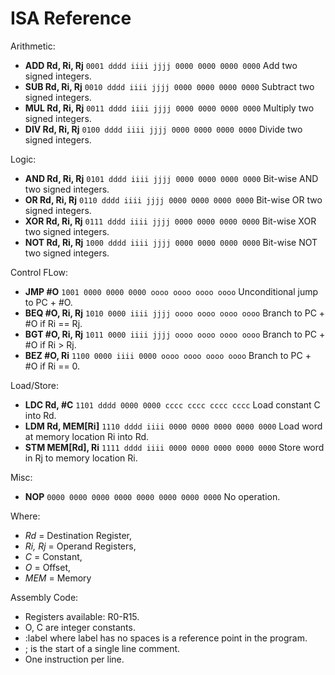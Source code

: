 # ISA Reference #

Arithmetic:

  * **ADD Rd, Ri, Rj**  `0001 dddd iiii jjjj 0000 0000 0000 0000` Add two signed integers.
  * **SUB Rd, Ri, Rj**  `0010 dddd iiii jjjj 0000 0000 0000 0000` Subtract two signed integers.
  * **MUL Rd, Ri, Rj**  `0011 dddd iiii jjjj 0000 0000 0000 0000` Multiply two signed integers.
  * **DIV Rd, Ri, Rj**  `0100 dddd iiii jjjj 0000 0000 0000 0000` Divide two signed integers.

Logic:

  * **AND Rd, Ri, Rj**  `0101 dddd iiii jjjj 0000 0000 0000 0000` Bit-wise AND two signed integers.
  * **OR  Rd, Ri, Rj**  `0110 dddd iiii jjjj 0000 0000 0000 0000` Bit-wise OR two signed integers.
  * **XOR Rd, Ri, Rj**  `0111 dddd iiii jjjj 0000 0000 0000 0000` Bit-wise XOR two signed integers.
  * **NOT Rd, Ri, Rj**  `1000 dddd iiii jjjj 0000 0000 0000 0000` Bit-wise NOT two signed integers.

Control FLow:

  * **JMP #O**          `1001 0000 0000 0000 oooo oooo oooo oooo` Unconditional jump to PC + #O.
  * **BEQ #O, Ri, Rj**  `1010 0000 iiii jjjj oooo oooo oooo oooo` Branch to PC + #O if Ri == Rj.
  * **BGT #O, Ri, Rj**  `1011 0000 iiii jjjj oooo oooo oooo oooo` Branch to PC + #O if Ri > Rj.
  * **BEZ #O, Ri**      `1100 0000 iiii 0000 oooo oooo oooo oooo` Branch to PC + #O if Ri == 0.

Load/Store:

  * **LDC Rd, #C**      `1101 dddd 0000 0000 cccc cccc cccc cccc` Load constant C into Rd.
  * **LDM Rd, MEM[Ri]** `1110 dddd iiii 0000 0000 0000 0000 0000` Load word at memory location Ri into Rd.
  * **STM MEM[Rd], Ri** `1111 dddd iiii 0000 0000 0000 0000 0000` Store word in Rj to memory location Ri.

Misc:

  * **NOP**             `0000 0000 0000 0000 0000 0000 0000 0000` No operation.

Where:

  * *Rd*     = Destination Register,
  * *Ri, Rj* = Operand Registers,
  * *C*      = Constant,
  * *O*      = Offset,
  * *MEM*    = Memory

Assembly Code:

  * Registers available: R0-R15.
  * O, C are integer constants.
  * :label where label has no spaces is a reference point in the program.
  * ; is the start of a single line comment.
  * One instruction per line.

